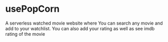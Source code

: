 # usePopCorn
A serverless watched movie website where You can search any movie and add to your watchlist. You can also add your rating as well as see imdb rating of the movie
